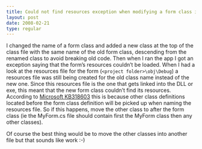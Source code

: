 ```yaml
---
title: Could not find resources exception when modifying a form class in Visual Studio .NET 2003
layout: post
date: 2008-02-21
type: regular
---
```


I changed the name of a form class and added a new class at the top of the class file with the same name of the old form class, descending from the renamed class to avoid breaking old code. Then when I ran the app I got an exception saying that the form’s resources couldn’t be loaded. When I had a look at the resources file for the form (`<project folder>\obj\Debug`) a resources file was still being created for the old class name instead of the new one. Since this resources file is the one that gets linked into the DLL or exe, this meant that the new form class couldn’t find its resources. According to [Microsoft KB318603][1] this is because other class definitions located before the form class definition will be picked up when naming the resources file. So if this happens, move the other class to after the form class (ie the MyForm.cs file should contain first the MyForm class then any other classes).

Of course the best thing would be to move the other classes into another file but that sounds like work :-)

[1]: http://support.microsoft.com/kb/318603
